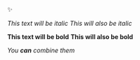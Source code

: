 :sparkles:

*This text will be italic*
_This will also be italic_

**This text will be bold**
__This will also be bold__

_You **can** combine them_
